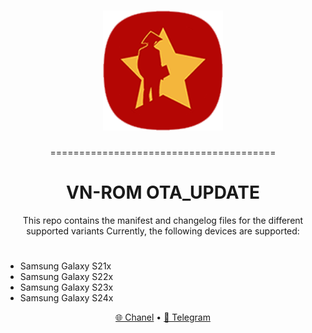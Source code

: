 
<h1 align="center">
  <img loading="lazy" src="ic_launcher.png"/>
</h1>

<p align="center">=======================================</p>

<h1 align="center">VN-ROM OTA_UPDATE</h1>
<p align="center">This repo contains the manifest and changelog files for the different supported variants
Currently, the following devices are supported:</p> 

#
- Samsung Galaxy S21x
- Samsung Galaxy S22x
- Samsung Galaxy S23x
- Samsung Galaxy S24x

<p align="center">
  <a href="https://t.me/vnromchannel">🌐 Chanel</a>
  •
  <a href="https://t.me/vnromsupporten">💬 Telegram</a>
</p>
